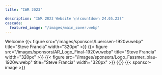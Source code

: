 ```yaml
---
title: "IWR 2023"

description: "IWR 2023 Website \n(countdown 24.05.23)"
cascade:
  featured_image: "/images/main_cover.webp"
---
```


Welcome
{{< figure src="/images/sponsors/Luerssen-1920w.webp" title="Steve Francia" width="320px" >}}
{{< figure src="/images/sponsors/AR_Logo_Final-1920w.webp" title="Steve Francia" width="320px" >}}
{{< figure src="/images/sponsors/Logo_Fassmer_blau-1920w.webp" title="Steve Francia" width="320px" >}}
{{<anmeldung>}}
{{< sponsor-image >}}
